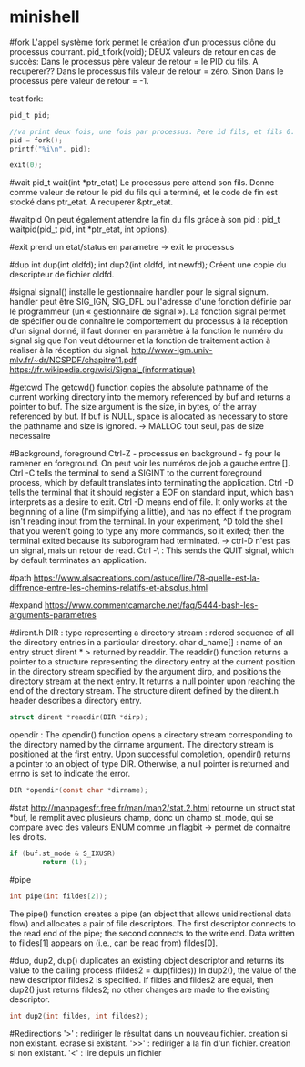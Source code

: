 # minishell

#fork
L'appel système fork permet le création d'un processus clône du processus courrant.
pid_t  fork(void);
DEUX valeurs de retour en cas de succès:
Dans le processus père valeur de retour = le PID du fils. A recuperer??
Dans le processus fils valeur de retour = zéro.
Sinon
Dans le processus père valeur de retour = -1.

test fork: 

```c
pid_t pid;

//va print deux fois, une fois par processus. Pere id fils, et fils 0.
pid = fork();
printf("%i\n", pid);

exit(0);
```

#wait
pid_t wait(int *ptr_etat)
Le processus pere attend son fils.
Donne comme valeur de retour le pid du fils qui a terminé, et le code de fin est stocké dans ptr_etat. A recuperer &ptr_etat.

#waitpid
On peut également attendre la fin du fils grâce à son pid : pid_t waitpid(pid_t pid, int *ptr_etat, int options).

#exit 
prend un etat/status en parametre -> exit le processus

#dup
int dup(int oldfd);
int dup2(int oldfd, int newfd);
Créent une copie du descripteur de fichier oldfd.

#signal
signal() installe le gestionnaire handler pour le signal signum. handler peut être SIG_IGN, SIG_DFL ou l'adresse d'une fonction définie par le programmeur (un « gestionnaire de signal »).
La fonction signal permet de spécifier ou de connaître le comportement du processus à la réception d'un signal donné, il faut donner en paramètre à la fonction le numéro du signal sig que l'on veut détourner et la fonction de traitement action à réaliser à la réception du signal.
http://www-igm.univ-mlv.fr/~dr/NCSPDF/chapitre11.pdf
https://fr.wikipedia.org/wiki/Signal_(informatique) 

#getcwd
The getcwd() function copies the absolute pathname of the current working directory into the memory referenced by buf and returns a pointer to buf.  The size argument is the size, in bytes, of the array referenced by buf.
If buf is NULL, space is allocated as necessary to store the pathname and size is ignored.  -> MALLOC tout seul, pas de size necessaire

#Background, foreground
Ctrl-Z - processus en background - fg pour le ramener en foreground. On peut voir les numéros de job a gauche entre [].
Ctrl -C tells the terminal to send a SIGINT to the current foreground process, which by default translates into terminating the application.
Ctrl -D tells the terminal that it should register a EOF on standard input, which bash interprets as a desire to exit. Ctrl -D means end of file. It only works at the beginning of a line (I'm simplifying a little), and has no effect if the program isn't reading input from the terminal. In your experiment, ^D told the shell that you weren't going to type any more commands, so it exited; then the terminal exited because its subprogram had terminated. -> ctrl-D n'est pas un signal, mais un retour de read.
Ctrl -\ : This sends the QUIT signal, which by default terminates an application.

#path
https://www.alsacreations.com/astuce/lire/78-quelle-est-la-diffrence-entre-les-chemins-relatifs-et-absolus.html

#expand 
https://www.commentcamarche.net/faq/5444-bash-les-arguments-parametres

#dirent.h
DIR : type representing a directory stream : rdered sequence of all the directory entries in a particular directory.
char d_name[] : name of an entry
struct dirent * > returned by readdir.
The readdir() function returns a pointer to a structure representing the directory entry at the current position in the directory stream specified by the argument dirp, and positions the directory stream at the next entry. 
It returns a null pointer upon reaching the end of the directory stream. The structure dirent defined by the dirent.h header describes a directory entry.

```c
struct dirent *readdir(DIR *dirp);
```

opendir : The opendir() function opens a directory stream corresponding to the directory named by the dirname argument. The directory stream is positioned at the first entry. Upon successful completion, opendir() returns a pointer to an object of type DIR. Otherwise, a null pointer is returned and errno is set to indicate the error.

```c
DIR *opendir(const char *dirname);
```

#stat
http://manpagesfr.free.fr/man/man2/stat.2.html
retourne un struct stat *buf, le remplit avec plusieurs champ, donc un champ st_mode, qui se compare avec des valeurs ENUM comme un flagbit -> permet de connaitre les droits.
```c
if (buf.st_mode & S_IXUSR)
        return (1);
```

#pipe
```c
int pipe(int fildes[2]);
```
The pipe() function creates a pipe (an object that allows unidirectional data flow) and allocates a pair of file descriptors.  The first descriptor connects to the read end of the pipe; the second connects to the write end.
Data written to fildes[1] appears on (i.e., can be read from) fildes[0].

#dup, dup2, 
 dup() duplicates an existing object descriptor and returns its value to the calling process (fildes2 = dup(fildes))
 In dup2(), the value of the new descriptor fildes2 is specified.  If fildes and fildes2 are equal, then dup2() just returns fildes2; no other changes are made to the existing descriptor.
 ```c
 int dup2(int fildes, int fildes2);
 ```

#Redirections
'>' : rediriger le résultat dans un nouveau fichier. creation si non existant. ecrase si existant.
'>>' : rediriger a la fin d'un fichier. creation si non existant.
'<' : lire depuis un fichier
